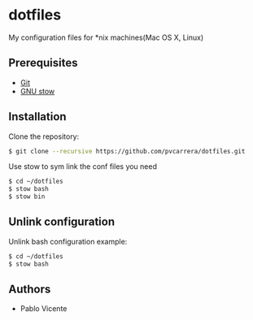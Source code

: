 dotfiles
========

My configuration files for *nix machines(Mac OS X, Linux)

## Prerequisites

* [Git](http://git-scm.com/)
* [GNU stow](http://www.gnu.org/software/stow/)

## Installation

Clone the repository:

```sh
$ git clone --recursive https://github.com/pvcarrera/dotfiles.git
```

Use stow to sym link the conf files you need

```sh
$ cd ~/dotfiles
$ stow bash
$ stow bin
```

## Unlink configuration

Unlink bash configuration example:

```sh
$ cd ~/dotfiles
$ stow bash
```

## Authors

- Pablo Vicente

